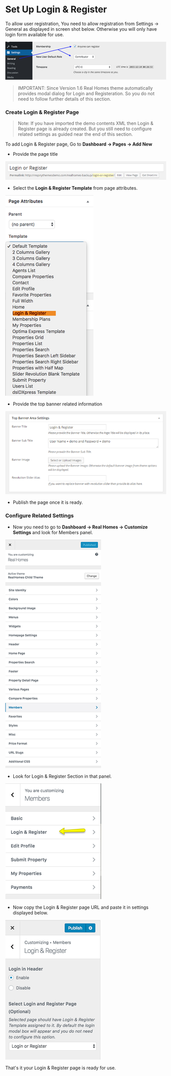 # Set Up Login & Register

To allow user registration, You need to allow registration from Settings → General as displayed in screen shot below. Otherwise you will only have login form available for use.

![Anyone can register](images/member-pages/anyone-can-register.png)

> IMPORTANT: Since Version 1.6 Real Homes theme automatically provides modal dialog for Login and Registeration. So you do not need to follow further details of this section.

### Create Login & Register Page

> Note: If you have imported the demo contents XML then Login & Register page is already created. But you still need to configure related settings as guided near the end of this section.

To add Login & Register page, Go to **Dashboard → Pages → Add New**

- Provide the page title

![Login & Register Page Title](images/member-pages/login-register-page-title.png)

- Select the **Login & Register Template** from page attributes.
 
![Login & Register Template](images/member-pages/login-register-template.png)

- Provide the top banner related information 

![Login & Register Banner Area Settings](images/member-pages/login-register-banner-settings.png)

- Publish the page once it is ready.

### Configure Related Settings

- Now you need to go to **Dashboard → Real Homes → Customize Settings** and look for Members panel.

![Members in Customizer Settings](images/member-pages/members-customizer.png)

- Look for Login & Register Section in that panel.

![Members Panel](images/member-pages/members-panel.png)

- Now copy the Login & Register page URL and paste it in settings displayed below.

![Login & Register Customizer Settings](images/member-pages/login-register-customizer-settings.png)

That's it your Login & Register page is ready for use.
